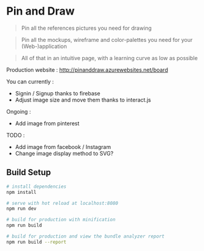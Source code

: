 # Pin and Draw

> Pin all the references pictures you need for drawing

> Pin all the mockups, wireframe and color-palettes you need for your (Web-)application

> All of that in an intuitive page, with a learning curve as low as possible

Production website : http://pinanddraw.azurewebsites.net/board

You can currently :
- Signin / Signup thanks to firebase
- Adjust image size and move them thanks to interact.js

Ongoing :
- Add image from pinterest

TODO :
- Add image from facebook / Instagram
- Change image display method to SVG?

## Build Setup

``` bash
# install dependencies
npm install

# serve with hot reload at localhost:8080
npm run dev

# build for production with minification
npm run build

# build for production and view the bundle analyzer report
npm run build --report
```

